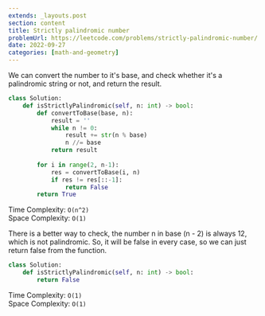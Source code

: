 ```yaml
---
extends: _layouts.post
section: content
title: Strictly palindromic number
problemUrl: https://leetcode.com/problems/strictly-palindromic-number/
date: 2022-09-27
categories: [math-and-geometry]
---
```


We can convert the number to it's base, and check whether it's a palindromic string or not, and return the result.

```python
class Solution:
    def isStrictlyPalindromic(self, n: int) -> bool:
        def convertToBase(base, n):
            result = ''
            while n != 0:
                result += str(n % base)
                n //= base
            return result
        
        for i in range(2, n-1):
            res = convertToBase(i, n)
            if res != res[::-1]:
                return False
        return True
```

Time Complexity: `O(n^2)` <br/>
Space Complexity: `O(1)`

There is a better way to check, the number n in base (n - 2) is always 12, which is not palindromic. So, it will be false in every case, so we can just return false from the function.

```python
class Solution:
    def isStrictlyPalindromic(self, n: int) -> bool:
        return False
```

Time Complexity: `O(1)` <br/>
Space Complexity: `O(1)`
